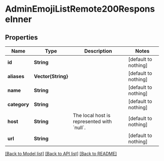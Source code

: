 # AdminEmojiListRemote200ResponseInner


## Properties
Name | Type | Description | Notes
------------ | ------------- | ------------- | -------------
**id** | **String** |  | [default to nothing]
**aliases** | **Vector{String}** |  | [default to nothing]
**name** | **String** |  | [default to nothing]
**category** | **String** |  | [default to nothing]
**host** | **String** | The local host is represented with &#x60;null&#x60;. | [default to nothing]
**url** | **String** |  | [default to nothing]


[[Back to Model list]](../README.md#models) [[Back to API list]](../README.md#api-endpoints) [[Back to README]](../README.md)


